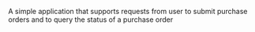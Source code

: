 A simple application that supports requests from user to submit purchase orders and to query the status of a purchase order
